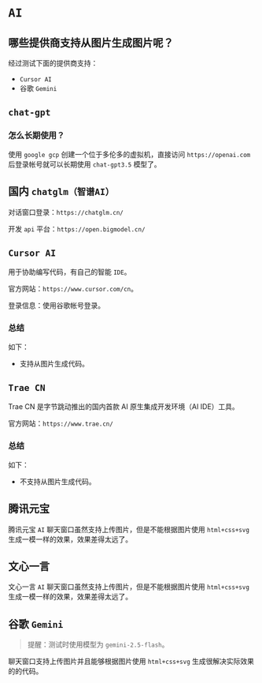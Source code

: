 # `AI`



## 哪些提供商支持从图片生成图片呢？

经过测试下面的提供商支持：

- `Cursor AI`
- 谷歌 `Gemini`



## `chat-gpt`

### 怎么长期使用？

使用 `google gcp` 创建一个位于多伦多的虚拟机，直接访问 `https://openai.com` 后登录帐号就可以长期使用 `chat-gpt3.5` 模型了。



## 国内 `chatglm（智谱AI）`

对话窗口登录：`https://chatglm.cn/`

开发 `api` 平台：`https://open.bigmodel.cn/`



## `Cursor AI`

用于协助编写代码，有自己的智能 `IDE`。

官方网站：`https://www.cursor.com/cn`。

登录信息：使用谷歌帐号登录。



### 总结

如下：

- 支持从图片生成代码。



## `Trae CN`

Trae CN 是字节跳动推出的国内首款 AI 原生集成开发环境（AI IDE）工具。

官方网站：`https://www.trae.cn/`



### 总结

如下：

- 不支持从图片生成代码。



## 腾讯元宝

腾讯元宝 `AI` 聊天窗口虽然支持上传图片，但是不能根据图片使用 `html+css+svg` 生成一模一样的效果，效果差得太远了。



## 文心一言

文心一言 `AI` 聊天窗口虽然支持上传图片，但是不能根据图片使用 `html+css+svg` 生成一模一样的效果，效果差得太远了。



## 谷歌 `Gemini`

>提醒：测试时使用模型为 `gemini-2.5-flash`。

聊天窗口支持上传图片并且能够根据图片使用 `html+css+svg` 生成很解决实际效果的的代码。

